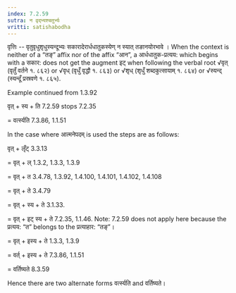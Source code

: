 ```yaml
---
index: 7.2.59
sutra: न वृद्भ्यश्चतुर्भ्यः
vritti: satishabodha
---
```



वृत्तिः -- वृतुवृधुशृधुस्यन्दूभ्यः सकारादेरार्धधातुकस्येण् न स्यात् तङानयोरभावे । When the context is neither of a “तङ्” affix nor of the affix “आन”, a आर्धधातुक-प्रत्यय: which begins with a सकार: does not get the augment इट् when following the verbal root √वृत् (वृतुँ वर्तने १. ८६२) or √वृध् (वृधुँ वृद्धौ १. ८६३) or √शृध् (शृधुँ शब्दकुत्सायाम् १. ८६४) or √स्यन्द् (स्यन्दूँ प्रस्रवणे १. ८६५).


Example continued from 1.3.92


वृत् + स्य + ति 7.2.59 stops 7.2.35 

= वर्त्स्यति 7.3.86, 1.1.51


In the case where आत्मनेपदम् is used the steps are as follows:


वृत् + लृँट् 3.3.13 

= वृत् + ल् 1.3.2, 1.3.3, 1.3.9 

= वृत् + त 3.4.78, 1.3.92, 1.4.100, 1.4.101, 1.4.102, 1.4.108 

= वृत् + ते 3.4.79 

= वृत् + स्य + ते 3.1.33. 

= वृत् + इट् स्य + ते 7.2.35, 1.1.46. Note: 7.2.59 does not apply here because the प्रत्यय: “त” belongs to the प्रत्याहार: “तङ्”। 

= वृत् + इस्य + ते 1.3.3, 1.3.9 

= वर्त् + इस्य + ते 7.3.86, 1.1.51 

= वर्तिष्यते 8.3.59


Hence there are two alternate forms वर्त्स्यति and वर्तिष्यते।


